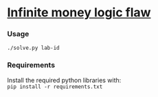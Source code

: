 # [Infinite money logic flaw](https://portswigger.net/web-security/logic-flaws/examples/lab-logic-flaws-infinite-money)

### Usage

`./solve.py lab-id`

### Requirements

Install the required python libraries with:\
`pip install -r requirements.txt`